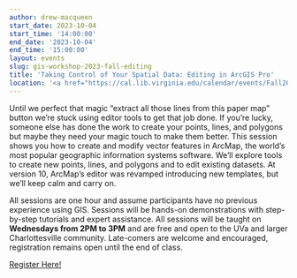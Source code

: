 ```yaml
---
author: drew-macqueen
start_date: 2023-10-04
start_time: '14:00:00'
end_date: '2023-10-04'
end_time: '15:00:00'
layout: events
slug: gis-workshop-2023-fall-editing
title: 'Taking Control of Your Spatial Data: Editing in ArcGIS Pro'
location: '<a href="https://cal.lib.virginia.edu/calendar/events/Fall2023GISWorkshop5">Register for Zoom Link</a>'
---
```


Until we perfect that magic “extract all those lines from this paper map” button we’re stuck using editor tools to get that job done.  If you’re lucky, someone else has done the work to create your points, lines, and polygons but maybe they need your magic touch to make them better.  This session shows you how to create and modify vector features in ArcMap, the world’s most popular geographic information systems software.  We’ll explore tools to create new points, lines, and polygons and to edit existing datasets.  At version 10, ArcMap’s editor was revamped introducing new templates, but we’ll keep calm and carry on.  

All sessions are one hour and assume participants have no previous experience using GIS.  Sessions will be hands-on demonstrations with step-by-step tutorials and expert assistance.  All sessions will be taught on **Wednesdays from 2PM to 3PM** and are free and open to the UVa and larger Charlottesville community. Late-comers are welcome and encouraged, registration remains open until the end of class.

[Register Here!](https://cal.lib.virginia.edu/calendar/events/Fall2023GISWorkshop5)
